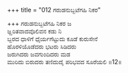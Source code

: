 +++
title = "012 ಗರುಡನುಬ್ಬಟೆಗಹಿ ನಿಕರ"

+++
ಗರುಡನುಬ್ಬಟೆಗಹಿ ನಿಕರ ಜ  
ಜ್ಝರಿತವಾದವೊಲಿವನ ಕಡು ನಿ  
ಬ್ಬರದ ಧಾಳಿಗೆ ಧೈರ್ಯಗೆಟ್ಟುದು ಕೂಡೆ ಕುರುಸೇನೆ  
ಹೊರಳಿಯೊಡೆದರು ಭಟರು ಸಿಡಿದರು  
ಜರುಗಿದರು ಜವಗುಂದಿದರು ಮಡ  
ಮುರಿದು ಬಿರುದರು ತಣಿದುದೈ ಪರಿಭವದ ಸೂರೆಯಲಿ    ॥12॥